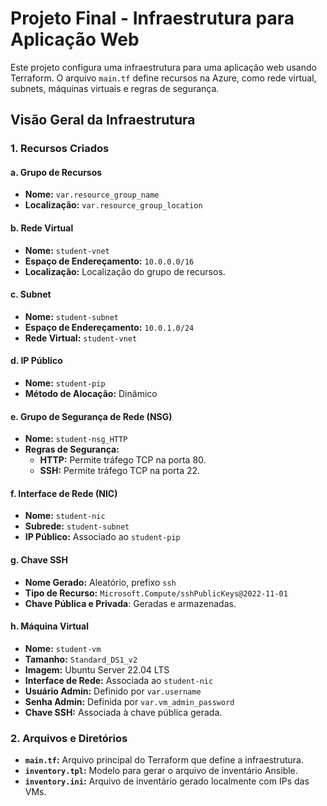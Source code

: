# Projeto Final - Infraestrutura para Aplicação Web

Este projeto configura uma infraestrutura para uma aplicação web usando Terraform. O arquivo `main.tf` define recursos na Azure, como rede virtual, subnets, máquinas virtuais e regras de segurança.

## Visão Geral da Infraestrutura

### 1. **Recursos Criados**

#### a. **Grupo de Recursos**

- **Nome:** `var.resource_group_name`
- **Localização:** `var.resource_group_location`

#### b. **Rede Virtual**

- **Nome:** `student-vnet`
- **Espaço de Endereçamento:** `10.0.0.0/16`
- **Localização:** Localização do grupo de recursos.

#### c. **Subnet**

- **Nome:** `student-subnet`
- **Espaço de Endereçamento:** `10.0.1.0/24`
- **Rede Virtual:** `student-vnet`

#### d. **IP Público**

- **Nome:** `student-pip`
- **Método de Alocação:** Dinâmico

#### e. **Grupo de Segurança de Rede (NSG)**

- **Nome:** `student-nsg_HTTP`
- **Regras de Segurança:**
  - **HTTP:** Permite tráfego TCP na porta 80.
  - **SSH:** Permite tráfego TCP na porta 22.

#### f. **Interface de Rede (NIC)**

- **Nome:** `student-nic`
- **Subrede:** `student-subnet`
- **IP Público:** Associado ao `student-pip`

#### g. **Chave SSH**

- **Nome Gerado:** Aleatório, prefixo `ssh`
- **Tipo de Recurso:** `Microsoft.Compute/sshPublicKeys@2022-11-01`
- **Chave Pública e Privada**: Geradas e armazenadas.

#### h. **Máquina Virtual**

- **Nome:** `student-vm`
- **Tamanho:** `Standard_DS1_v2`
- **Imagem:** Ubuntu Server 22.04 LTS
- **Interface de Rede:** Associada ao `student-nic`
- **Usuário Admin:** Definido por `var.username`
- **Senha Admin:** Definida por `var.vm_admin_password`
- **Chave SSH:** Associada à chave pública gerada.

### 2. **Arquivos e Diretórios**

- **`main.tf`:** Arquivo principal do Terraform que define a infraestrutura.
- **`inventory.tpl`:** Modelo para gerar o arquivo de inventário Ansible.
- **`inventory.ini`:** Arquivo de inventário gerado localmente com IPs das VMs.
